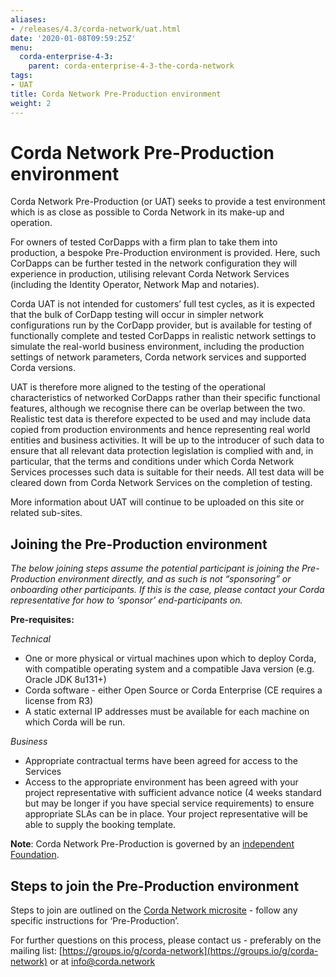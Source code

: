 ```yaml
---
aliases:
- /releases/4.3/corda-network/uat.html
date: '2020-01-08T09:59:25Z'
menu:
  corda-enterprise-4-3:
    parent: corda-enterprise-4-3-the-corda-network
tags:
- UAT
title: Corda Network Pre-Production environment
weight: 2
---
```



# Corda Network Pre-Production environment

Corda Network Pre-Production (or UAT) seeks to provide a test environment which is as close as possible to Corda Network in its make-up and operation.

For owners of tested CorDapps with a firm plan to take them into production, a bespoke Pre-Production environment is provided. Here, such CorDapps can be further tested in the network configuration they will experience in production, utilising relevant Corda Network Services (including the Identity Operator, Network Map and notaries).

Corda UAT is not intended for customers’ full test cycles, as it is expected that the bulk of CorDapp testing will occur in simpler network configurations run by the CorDapp provider, but is available for testing of functionally complete and tested CorDapps in realistic network settings to simulate the real-world business environment, including the production settings of network parameters, Corda network services and supported Corda versions.

UAT is therefore more aligned to the testing of the operational characteristics of networked CorDapps rather than their specific functional features, although we recognise there can be overlap between the two. Realistic test data is therefore expected to be used and may include data copied from production environments and hence representing real world entities and business activities. It will be up to the introducer of such data to ensure that all relevant data protection legislation is complied with and, in particular, that the terms and conditions under which Corda Network Services processes such data is suitable for their needs. All test data will be cleared down from Corda Network Services on the completion of testing.

More information about UAT will continue to be uploaded on this site or related sub-sites.


## Joining the Pre-Production environment

*The below joining steps assume the potential participant is joining the Pre-Production environment directly, and as such is not “sponsoring” or onboarding other participants. If this is the case, please contact your Corda representative for how to ‘sponsor’ end-participants on.*

**Pre-requisites:**

*Technical*


* One or more physical or virtual machines upon which to deploy Corda, with compatible operating system and a compatible Java version (e.g. Oracle JDK 8u131+)
* Corda software - either Open Source or Corda Enterprise (CE requires a license from R3)
* A static external IP addresses must be available for each machine on which Corda will be run.

*Business*


* Appropriate contractual terms have been agreed for access to the Services
* Access to the appropriate environment has been agreed with your project representative with sufficient advance notice (4 weeks standard but may be longer if you have special service requirements) to ensure appropriate SLAs can be in place. Your project representative will be able to supply the booking template.

**Note**:
Corda Network Pre-Production is governed by an [independent Foundation](https://corda.network/governance/index.html).


## Steps to join the Pre-Production environment

Steps to join are outlined on the [Corda Network microsite](https://corda.network/participation/index.html) - follow any specific instructions for ‘Pre-Production’.

For further questions on this process, please contact us - preferably on the mailing list: [https://groups.io/g/corda-network](https://groups.io/g/corda-network) or at [info@corda.network](mailto:info@corda.network)
